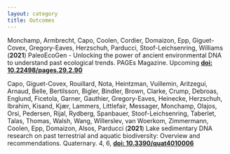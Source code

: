 ```yaml
---
layout: category
title: Outcomes
---
```


<div class="intro">
<p>Monchamp, Armbrecht, Capo, Coolen, Cordier, Domaizon, Epp, Giguet-Covex, Gregory-Eaves, Herzschuh, Parducci, Stoof-Leichsenring, Williams (<b>2021</b>) PaleoEcoGen - Unlocking the power of ancient environmental DNA to understand past ecological trends. PAGEs Magazine. Upcoming <a href="https://doi.org/10.22498/pages.29.2.90" target="_blank"><b>doi: 10.22498/pages.29.2.90</b></a>  </p>

<p>Capo, Giguet-Covex, Rouillard, Nota, Heintzman, Vuillemin, Aritzegui, Arnaud, Belle, Bertilsson, Bigler, Bindler, Brown, Clarke, Crump, Debroas, Englund, Ficetola, Garner, Gauthier, Gregory-Eaves, Heinecke, Herzschuh, Ibrahim, Kisand, Kjær, Lammers, Littlefair, Messager, Monchamp, Olajos, Orsi, Pedersen, Rijal, Rydberg, Spanbauer, Stoof-Leichsenring, Taberlet, Talas, Thomas, Walsh, Wang, Willerslev, van Woerkom, Zimmermann, Coolen, Epp, Domaizon, Alsos, Parducci (<b>2021</b>) Lake sedimentary DNA research on past terrestrial and aquatic biodiversity: Overview and recommendations. Quaternary. 4, 6, <a href="https://www.mdpi.com/2571-550X/4/1/6" target="_blank"><b>doi: 10.3390/quat4010006</b></a></p>
</div>
